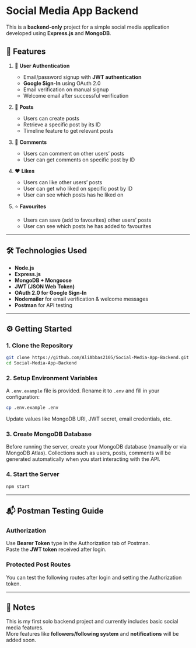 
# Social Media App Backend

This is a **backend-only** project for a simple social media application developed using **Express.js** and **MongoDB**.

## 🚀 Features

1. 🔐 **User Authentication**
   - Email/password signup with **JWT authentication**
   - **Google Sign-In** using OAuth 2.0
   - Email verification on manual signup
   - Welcome email after successful verification

2. 📝 **Posts**
   - Users can create posts
   - Retrieve a specific post by its ID
   - Timeline feature to get relevant posts

3. 💬 **Comments**
   - Users can comment on other users’ posts
   - User can get comments on specific post by ID

4. ❤️ **Likes**
   - Users can like other users’ posts
   - User can get who liked on specific post by ID
   - User can see which posts has he liked on

5. ⭐ **Favourites**
   - Users can save (add to favourites) other users’ posts
   - User can see which posts he has added to favourites

---

## 🛠 Technologies Used

- **Node.js**
- **Express.js**
- **MongoDB + Mongoose**
- **JWT (JSON Web Token)**
- **OAuth 2.0 for Google Sign-In**
- **Nodemailer** for email verification & welcome messages
- **Postman** for API testing

---

## ⚙️ Getting Started

### 1. Clone the Repository
```bash
git clone https://github.com/AliAbbas2105/Social-Media-App-Backend.git
cd Social-Media-App-Backend
```

### 2. Setup Environment Variables
A `.env.example` file is provided. Rename it to `.env` and fill in your configuration:
```bash
cp .env.example .env
```
Update values like MongoDB URI, JWT secret, email credentials, etc.

### 3. Create MongoDB Database
Before running the server, create your MongoDB database (manually or via MongoDB Atlas).
Collections such as users, posts, comments will be generated automatically when you start interacting with the API.

### 4. Start the Server
```bash
npm start
```

---

## 📬 Postman Testing Guide

### Authorization
Use **Bearer Token** type in the Authorization tab of Postman.  
Paste the **JWT token** received after login.

### Protected Post Routes
You can test the following routes after login and setting the Authorization token.

---

## 🔄 Notes

This is my first solo backend project and currently includes basic social media features.  
More features like **followers/following system** and **notifications** will be added soon.
